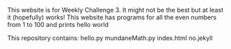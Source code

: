 This website is for Weekly Challenge 3. It might not be the best but at least it (hopefully) works!
This website has programs for all the even numbers from 1 to 100 and prints hello world

This repository contains:
hello.py
mundaneMath.py
index.html
no.jekyll

